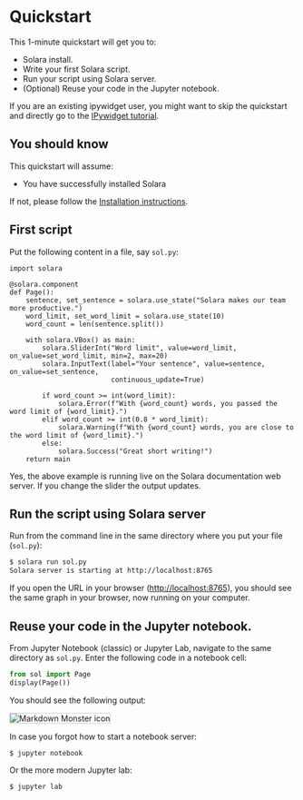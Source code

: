 # Quickstart

This 1-minute quickstart will get you to:

   * Solara install.
   * Write your first Solara script.
   * Run your script using Solara server.
   * (Optional) Reuse your code in the Jupyter notebook.

If you are an existing ipywidget user, you might want to skip the quickstart and directly go to the [IPywidget tutorial](/docs/tutorial/ipywidgets).

## You should know

This quickstart will assume:

  * You have successfully installed Solara

If not, please follow the [Installation instructions](/docs/installing).


## First script

Put the following content in a file, say `sol.py`:

```solara
import solara

@solara.component
def Page():
    sentence, set_sentence = solara.use_state("Solara makes our team more productive.")
    word_limit, set_word_limit = solara.use_state(10)
    word_count = len(sentence.split())

    with solara.VBox() as main:
        solara.SliderInt("Word limit", value=word_limit, on_value=set_word_limit, min=2, max=20)
        solara.InputText(label="Your sentence", value=sentence, on_value=set_sentence,
                         continuous_update=True)

        if word_count >= int(word_limit):
            solara.Error(f"With {word_count} words, you passed the word limit of {word_limit}.")
        elif word_count >= int(0.8 * word_limit):
            solara.Warning(f"With {word_count} words, you are close to the word limit of {word_limit}.")
        else:
            solara.Success("Great short writing!")
    return main
```

Yes, the above example is running live on the Solara documentation web server. If you change the slider the output updates.

## Run the script using Solara server

Run from the command line in the same directory where you put your file (`sol.py`):

```bash
$ solara run sol.py
Solara server is starting at http://localhost:8765
```

If you open the URL in your browser ([http://localhost:8765](http://localhost:8765)), you should see the same graph in your browser, now running on your computer.

## Reuse your code in the Jupyter notebook.

From Jupyter Notebook (classic) or Jupyter Lab, navigate to the same directory as `sol.py`. Enter the following code in a notebook cell:

```python
from sol import Page
display(Page())
```

You should see the following output:

<img src="/static/public/quickstart-notebook.png" alt="Markdown Monster icon" style="border: 1px solid #ccc;" />

In case you forgot how to start a notebook server:

    $ jupyter notebook

Or the more modern Jupyter lab:

    $ jupyter lab
